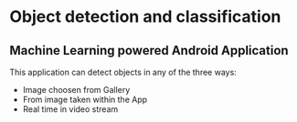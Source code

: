 # Object detection and classification
## Machine Learning powered Android Application
This application can detect objects in any of the three ways:
  * Image choosen from Gallery
  * From image taken within the App
  * Real time in video stream
